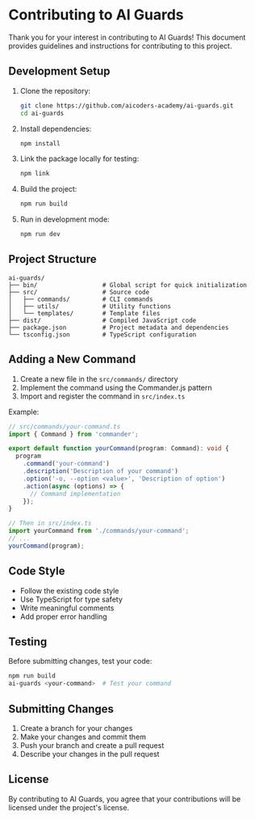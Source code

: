 # Contributing to AI Guards

Thank you for your interest in contributing to AI Guards! This document provides guidelines and instructions for contributing to this project.

## Development Setup

1. Clone the repository:
   ```bash
   git clone https://github.com/aicoders-academy/ai-guards.git
   cd ai-guards
   ```

2. Install dependencies:
   ```bash
   npm install
   ```

3. Link the package locally for testing:
   ```bash
   npm link
   ```

4. Build the project:
   ```bash
   npm run build
   ```

5. Run in development mode:
   ```bash
   npm run dev
   ```

## Project Structure

```
ai-guards/
├── bin/                  # Global script for quick initialization
├── src/                  # Source code
│   ├── commands/         # CLI commands
│   ├── utils/            # Utility functions
│   └── templates/        # Template files
├── dist/                 # Compiled JavaScript code
├── package.json          # Project metadata and dependencies
└── tsconfig.json         # TypeScript configuration
```

## Adding a New Command

1. Create a new file in the `src/commands/` directory
2. Implement the command using the Commander.js pattern
3. Import and register the command in `src/index.ts`

Example:

```typescript
// src/commands/your-command.ts
import { Command } from 'commander';

export default function yourCommand(program: Command): void {
  program
    .command('your-command')
    .description('Description of your command')
    .option('-o, --option <value>', 'Description of option')
    .action(async (options) => {
      // Command implementation
    });
}

// Then in src/index.ts
import yourCommand from './commands/your-command';
// ...
yourCommand(program);
```

## Code Style

- Follow the existing code style
- Use TypeScript for type safety
- Write meaningful comments
- Add proper error handling

## Testing

Before submitting changes, test your code:

```bash
npm run build
ai-guards <your-command>  # Test your command
```

## Submitting Changes

1. Create a branch for your changes
2. Make your changes and commit them
3. Push your branch and create a pull request
4. Describe your changes in the pull request

## License

By contributing to AI Guards, you agree that your contributions will be licensed under the project's license. 